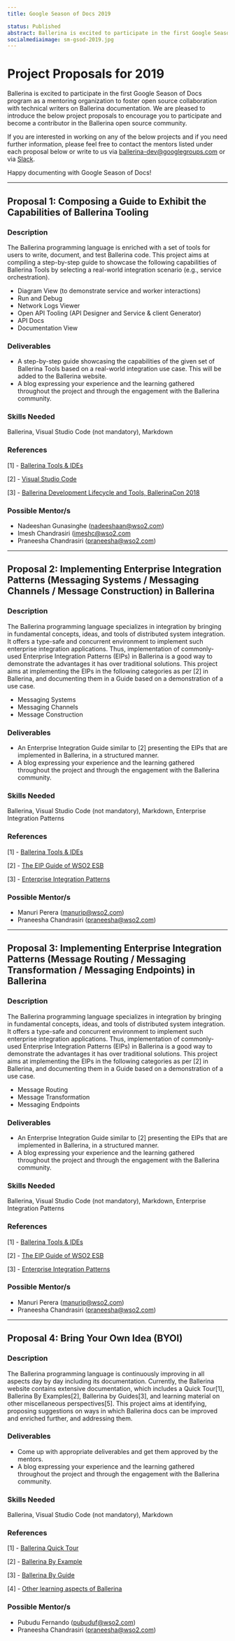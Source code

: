 ```yaml
---
title: Google Season of Docs 2019

status: Published
abstract: Ballerina is excited to participate in the first Google Season of Docs program as a mentoring organization to foster open source collaboration with technical writers on Ballerina documentation. We are pleased to introduce the below project proposals to encourage you to participate and become a contributor in the Ballerina open source community.
socialmediaimage: sm-gsod-2019.jpg
---
```


# Project Proposals for 2019

Ballerina is excited to participate in the first Google Season of Docs program as a mentoring organization to foster open source collaboration with technical writers on Ballerina documentation. We are pleased to introduce the below project proposals to encourage you to participate and become a contributor in the Ballerina open source community.

If you are interested in working on any of the below projects and if you need further information, please feel free to contact the mentors listed under each proposal below or write to us via ballerina-dev@googlegroups.com or via [Slack](https://ballerina-platform.slack.com). 

Happy documenting with Google Season of Docs!

*** 

## Proposal 1: Composing a Guide to Exhibit the Capabilities of Ballerina Tooling

### Description

The Ballerina programming language is enriched with a set of tools for users to write, document, and test Ballerina code. This project aims at compiling a step-by-step guide to showcase the following capabilities of Ballerina Tools by selecting a real-world integration scenario (e.g., service orchestration).

  - Diagram View (to demonstrate service and worker interactions)
  - Run and Debug
  - Network Logs Viewer
  - Open API Tooling (API Designer and Service & client Generator)
  - API Docs 
  - Documentation View

### Deliverables

- A step-by-step guide showcasing the capabilities of the given set of Ballerina Tools based on a real-world integration use case. This will be added to the Ballerina website.
- A blog expressing your experience and the learning gathered throughout the project and through the engagement with the Ballerina community.

### Skills Needed

Ballerina, Visual Studio Code (not mandatory), Markdown

### References

[1] - [Ballerina Tools & IDEs](https://ballerina.io/learn/tools-ides/)

[2] - [Visual Studio Code](https://code.visualstudio.com/)

[3] - [Ballerina Development Lifecycle and Tools, BallerinaCon 2018](https://www.youtube.com/watch?v=z8Y46sorm9Q&index=10&list=PL7JOecNWBb0LKW0GVjYep50YeNp2bF4K3)

### Possible Mentor/s

- Nadeeshan Gunasinghe (nadeeshaan@wso2.com)
- Imesh Chandrasiri (imeshc@wso2.com
- Praneesha Chandrasiri (praneesha@wso2.com)

***

## Proposal 2: Implementing Enterprise Integration Patterns (Messaging Systems / Messaging Channels / Message Construction) in Ballerina

### Description

The Ballerina programming language specializes in integration by bringing in fundamental concepts, ideas, and tools of distributed system integration. It offers a type-safe and concurrent environment to implement such enterprise integration applications. Thus, implementation of commonly-used Enterprise Integration Patterns (EIPs) in Ballerina is a good way to demonstrate the advantages it has over traditional solutions. This project aims at implementing the EIPs in the following categories as per [2] in Ballerina, and documenting them in a Guide based on a demonstration of a use case.

- Messaging Systems
- Messaging Channels
- Message Construction

### Deliverables

- An Enterprise Integration Guide similar to [2] presenting the EIPs that are implemented in Ballerina, in a structured manner.
- A blog expressing your experience and the learning gathered throughout the project and through the engagement with the Ballerina community.

### Skills Needed

Ballerina, Visual Studio Code (not mandatory), Markdown, Enterprise Integration Patterns

### References

[1] - [Ballerina Tools & IDEs](https://ballerina.io/learn/tools-ides/)

[2] - [The EIP Guide of WSO2 ESB](https://docs.wso2.com/display/IntegrationPatterns/Enterprise+Integration+Patterns+with+WSO2+ESB)

[3] - [Enterprise Integration Patterns](https://www.enterpriseintegrationpatterns.com/patterns/messaging)

### Possible Mentor/s

- Manuri Perera (manurip@wso2.com)
- Praneesha Chandrasiri (praneesha@wso2.com)

***

## Proposal 3: Implementing Enterprise Integration Patterns (Message Routing / Messaging Transformation / Messaging Endpoints) in Ballerina

### Description

The Ballerina programming language specializes in integration by bringing in fundamental concepts, ideas, and tools of distributed system integration. It offers a type-safe and concurrent environment to implement such enterprise integration applications. Thus, implementation of commonly-used Enterprise Integration Patterns (EIPs) in Ballerina is a good way to demonstrate the advantages it has over traditional solutions. This project aims at implementing the EIPs in the following categories as per [2] in Ballerina, and documenting them in a Guide based on a demonstration of a use case.

- Message Routing
- Message Transformation
- Messaging Endpoints

### Deliverables

- An Enterprise Integration Guide similar to [2] presenting the EIPs that are implemented in Ballerina, in a structured manner.
- A blog expressing your experience and the learning gathered throughout the project and through the engagement with the Ballerina community.

### Skills Needed

Ballerina, Visual Studio Code (not mandatory), Markdown, Enterprise Integration Patterns

### References

[1] - [Ballerina Tools & IDEs](https://ballerina.io/learn/tools-ides/)

[2] - [The EIP Guide of WSO2 ESB](https://docs.wso2.com/display/IntegrationPatterns/Enterprise+Integration+Patterns+with+WSO2+ESB)

[3] - [Enterprise Integration Patterns](https://www.enterpriseintegrationpatterns.com/patterns/messaging)

### Possible Mentor/s

- Manuri Perera (manurip@wso2.com)
- Praneesha Chandrasiri (praneesha@wso2.com)

***

## Proposal 4: Bring Your Own Idea (BYOI)

### Description

The Ballerina programming language is continuously improving in all aspects day by day including its documentation. Currently, the Ballerina website contains extensive documentation, which includes a Quick Tour[1], Ballerina By Examples[2], Ballerina by Guides[3], and learning material on other miscellaneous perspectives[5]. This project aims at identifying, proposing suggestions on ways in which Ballerina docs can be improved and enriched further, and addressing them. 

### Deliverables

- Come up with appropriate deliverables and get them approved by the mentors.
- A blog expressing your experience and the learning gathered throughout the project and through the engagement with the Ballerina community.

### Skills Needed

Ballerina, Visual Studio Code (not mandatory), Markdown

### References

[1] - [Ballerina Quick Tour](https://ballerina.io/learn/quick-tour/)

[2] - [Ballerina By Example](https://ballerina.io/learn/by-example/)

[3] - [Ballerina By Guide](https://ballerina.io/learn/by-guide/)

[4] - [Other learning aspects of Ballerina](https://ballerina.io/learn)

### Possible Mentor/s

- Pubudu Fernando (pubuduf@wso2.com)
- Praneesha Chandrasiri (praneesha@wso2.com)
